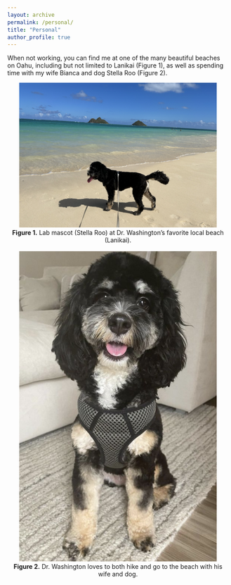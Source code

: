 ```yaml
---
layout: archive
permalink: /personal/
title: "Personal"
author_profile: true
---
```


When not working, you can find me at one of the many beautiful beaches on Oahu, including but not limited to Lanikai (Figure 1), as well as spending time with my wife Bianca and dog Stella Roo (Figure 2).


<center>
<img src="../images/lanikai-beach.png" width="450" /><br>
<b>Figure 1.</b> Lab mascot (Stella Roo) at Dr. Washington’s favorite local beach (Lanikai).
<br><br>
<img src="../images/stella.png" width="450" /><br>
<b>Figure 2.</b> Dr. Washington loves to both hike and go to the beach with his wife and dog.
</center>